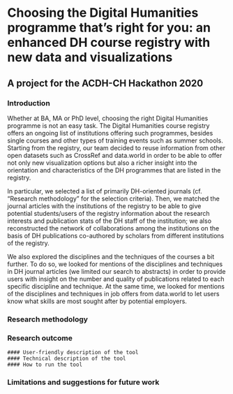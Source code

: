 # Choosing the Digital Humanities programme that’s right for you: an enhanced DH course registry with new data and visualizations
## A project for the ACDH-CH Hackathon 2020

### Introduction

Whether at BA, MA or PhD level, choosing the right Digital Humanities programme is not an easy task. The Digital Humanities course registry offers an ongoing list of institutions offering such programmes, besides single courses and other types of training events such as summer schools. Starting from the registry, our team decided to reuse information from other open datasets such as CrossRef and data.world in order to be able to offer not only new visualization options but also a richer insight into the orientation and characteristics of the DH programmes that are listed in the registry.

In particular, we selected a list of primarily DH-oriented journals (cf. “Research methodology” for the selection criteria). Then, we matched the journal articles with the institutions of the registry to be able to give potential students/users of the registry information about the research interests and publication stats of the DH staff of the institution; we also reconstructed the network of collaborations among the institutions on the basis of DH publications co-authored by scholars from different institutions of the registry.

We also explored the disciplines and the techniques of the courses a bit further. To do so, we looked for mentions of the disciplines and techniques in DH journal articles (we limited our search to abstracts) in order to provide users with insight on the number and quality of publications related to each specific discipline and technique. At the same time, we looked for mentions of the disciplines and techniques in job offers from data.world to let users know what skills are most sought after by potential employers.

### Research methodology

### Research outcome
	#### User-friendly description of the tool
	#### Technical description of the tool
	#### How to run the tool
	
### Limitations and suggestions for future work
